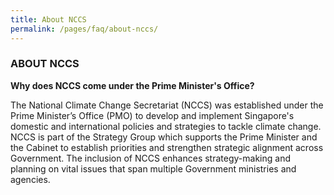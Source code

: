 ```yaml
---
title: About NCCS
permalink: /pages/faq/about-nccs/
---
```


### ABOUT NCCS

**Why does NCCS come under the Prime Minister's Office?**

The National Climate Change Secretariat (NCCS) was established under the Prime Minister’s Office (PMO) to develop and implement Singapore's domestic and international policies and strategies to tackle climate change. NCCS is part of the Strategy Group which supports the Prime Minister and the Cabinet to establish priorities and strengthen strategic alignment across Government. The inclusion of NCCS enhances strategy-making and planning on vital issues that span multiple Government ministries and agencies.